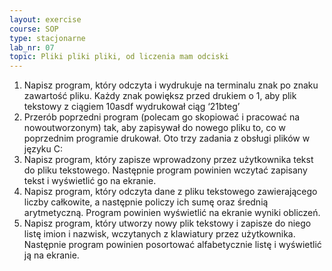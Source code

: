 ```yaml
---
layout: exercise
course: SOP
type: stacjonarne
lab_nr: 07
topic: Pliki pliki pliki, od liczenia mam odciski
---
```

1. Napisz program, który odczyta i wydrukuje na terminalu znak po znaku zawartość pliku. Każdy znak powiększ przed drukiem o 1, aby plik tekstowy z ciągiem 10asdf wydrukował ciąg ‘21bteg’
2. Przerób poprzedni program (polecam go skopiować i pracować na nowoutworzonym) tak, aby zapisywał do nowego pliku to, co w poprzednim programie drukował.
Oto trzy zadania z obsługi plików w języku C:
3. Napisz program, który zapisze wprowadzony przez użytkownika tekst do pliku tekstowego. Następnie program powinien wczytać zapisany tekst i wyświetlić go na ekranie.
4. Napisz program, który odczyta dane z pliku tekstowego zawierającego liczby całkowite, a następnie policzy ich sumę oraz średnią arytmetyczną. Program powinien wyświetlić na ekranie wyniki obliczeń.
5. Napisz program, który utworzy nowy plik tekstowy i zapisze do niego listę imion i nazwisk, wczytanych z klawiatury przez użytkownika. Następnie program powinien posortować alfabetycznie listę i wyświetlić ją na ekranie.